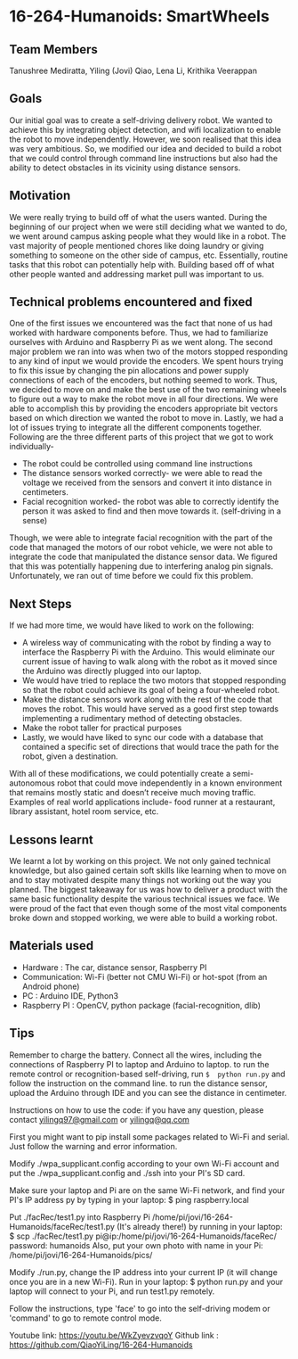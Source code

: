 # 16-264-Humanoids: SmartWheels

## Team Members
Tanushree Mediratta, Yiling (Jovi) Qiao, Lena Li, Krithika Veerappan

## Goals
Our initial goal was to create a self-driving delivery robot. We wanted to achieve this by integrating object detection, and wifi localization to enable the robot to move independently. However, we soon realised that this idea was very ambitious. So, we modified our idea and decided to build a robot that we could control through command line instructions but also had the ability to detect obstacles in its vicinity using distance sensors.

## Motivation
We were really trying to build off of what the users wanted. During the beginning of our project when we were still deciding what we wanted to do, we went around campus asking people what they would like in a robot. The vast majority of people mentioned chores like doing laundry or giving something to someone on the other side of campus, etc. Essentially, routine tasks that this robot can potentially help with. Building based off of what other people wanted and addressing market pull was important to us. 

## Technical problems encountered and fixed
One of the first issues we encountered was the fact that none of us had worked with hardware components before. Thus, we had to familiarize ourselves with Arduino and Raspberry Pi as we went along. 
The second major problem we ran into was when two of the motors stopped responding to any kind of input we would provide the encoders. We spent hours trying to fix this issue by changing the pin allocations and power supply connections of each of the encoders, but nothing seemed to work. Thus, we decided to move on and make the best use of the two remaining wheels to figure out a way to make the robot move in all four directions. We were able to accomplish this by providing the encoders appropriate bit vectors based on which direction we wanted the robot to move in. 
Lastly, we had a lot of issues trying to integrate all the different components together. Following are the three different parts of this project that we got to work individually- 
* The robot could be controlled using command line instructions
* The distance sensors worked correctly- we were able to read the voltage we received from the sensors and convert it into distance in centimeters.
* Facial recognition worked- the robot was able to correctly identify the person it was asked to find and then move towards it. (self-driving in a sense)

Though, we were able to integrate facial recognition with the part of the code that managed the motors of our robot vehicle, we were not able to integrate the code that manipulated the distance sensor data. We figured that this was potentially happening due to interfering analog pin signals. Unfortunately, we ran out of time before we could fix this problem.

## Next Steps
If we had more time, we would have liked to work on the following:
* A  wireless way of communicating with the robot by finding a way to interface the Raspberry Pi with the Arduino. This would eliminate our current issue of having to walk along with the robot as it moved since the Arduino was directly plugged into our laptop. 
* We would have tried to replace the two motors that stopped responding so that the robot could achieve its goal of being a four-wheeled robot. 
* Make the distance sensors work along with the rest of the code that moves the robot. This would have served as a good first step towards implementing a rudimentary method of detecting obstacles.
* Make the robot taller for practical purposes
* Lastly, we would have liked to sync our code with a database that contained a specific set of directions that would trace the path for the robot, given a destination.

With all of these modifications, we could potentially create a semi-autonomous robot that could move independently in a known environment that remains mostly static and doesn’t receive much moving traffic. Examples of real world applications include- food runner at a restaurant, library assistant, hotel room service, etc.

## Lessons learnt
We learnt a lot by working on this project. We not only gained technical knowledge, but also gained certain soft skills like learning when to move on and to stay motivated despite many things not working out the way you planned. The biggest takeaway for us was how to deliver a product with the same basic functionality despite the various technical issues we face. We were proud of the fact that even though some of the most vital components broke down and stopped working, we were able to build a working robot.

## Materials used
* Hardware         : The car, distance sensor, Raspberry PI    
* Communication: Wi-Fi (better not CMU Wi-Fi) or hot-spot (from an Android phone)
* PC                    : Arduino IDE, Python3
* Raspberry PI    : OpenCV, python package (facial-recognition, dlib)

## Tips
Remember to charge the battery.
Connect all the wires, including the connections of Raspberry PI to laptop and Arduino to laptop.
to run the remote control or recognition-based self-driving, run 
`$  python run.py`
and follow the instruction on the command line.
to run the distance sensor, upload the Arduino through IDE and you can see the distance in centimeter.

Instructions on how to use the code:
if you have any question, please contact yilingq97@gmail.com or yilingq@qq.com

First you might want to pip install some packages related to Wi-Fi and serial. Just follow the warning and error information.

Modify ./wpa_supplicant.config according to your own Wi-Fi account and put the ./wpa_supplicant.config and ./ssh into your PI's SD card.

Make sure your laptop and Pi are on the same Wi-Fi network, and find your PI's IP address py by typing in your laptop:
$ ping raspberry.local

Put ./facRec/test1.py into Raspberry Pi /home/pi/jovi/16-264-Humanoids/faceRec/test1.py (It's already there!) by running in your laptop:
$ scp ./facRec/test1.py  pi@ip:/home/pi/jovi/16-264-Humanoids/faceRec/
password: humanoids
Also, put your own photo with name in your Pi: /home/pi/jovi/16-264-Humanoids/pics/

Modify ./run.py, change the IP address into your current IP (it will change once you are in a new Wi-Fi). Run in your laptop:
$ python run.py
and your laptop will connect to your Pi, and run test1.py remotely.

Follow the instructions, type 'face' to go into the self-driving modem or 'command' to go to remote control mode.

Youtube link: https://youtu.be/WkZyevzvqoY
Github link  : https://github.com/QiaoYiLing/16-264-Humanoids

